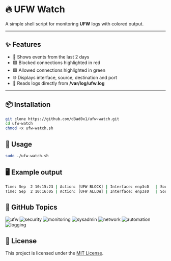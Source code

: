 # 🔥 UFW Watch

A simple shell script for monitoring **UFW** logs with colored output.

---

## ✨ Features
- 📅 Shows events from the last 2 days
- 🟥 Blocked connections highlighted in red
- 🟩 Allowed connections highlighted in green
- 🌐 Displays interface, source, destination and port
- 📖 Reads logs directly from **/var/log/ufw.log**

---

## 📦 Installation

```bash
git clone https://github.com/d3ad0x1/ufw-watch.git
cd ufw-watch
chmod +x ufw-watch.sh
```

## 🚀 Usage

```bash
sudo ./ufw-watch.sh
```

## 🖥️ Example output

```bash
Time: Sep  2 10:15:23 | Action: [UFW BLOCK] | Interface: enp3s0   | Source: 10.0.113.45   | Destination: 192.168.1.10   | Port: 22
Time: Sep  2 10:16:05 | Action: [UFW ALLOW] | Interface: enp3s0   | Source: 160.51.100.77  | Destination: 192.168.1.10   | Port: 443
```

## 🔖 GitHub Topics

![ufw](https://img.shields.io/badge/topic-ufw-red?logo=linux)
![security](https://img.shields.io/badge/topic-security-orange)
![monitoring](https://img.shields.io/badge/topic-monitoring-green)
![sysadmin](https://img.shields.io/badge/topic-sysadmin-informational)
![network](https://img.shields.io/badge/topic-network-lightgrey)
![automation](https://img.shields.io/badge/topic-automation-blueviolet)
![logging](https://img.shields.io/badge/topic-logging-critical)

## 📄 License
This project is licensed under the [MIT License](LICENSE).
